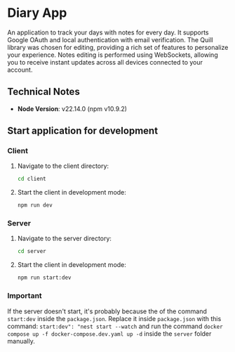 # Diary App

An application to track your days with notes for every day. It supports Google OAuth and local authentication with email verification. The Quill library was chosen for editing, providing a rich set of features to personalize your experience. Notes editing is performed using WebSockets, allowing you to receive instant updates across all devices connected to your account.

## Technical Notes

- **Node Version**: v22.14.0 (npm v10.9.2)

## Start application for development

### Client

1.  Navigate to the client directory:

    ```bash
    cd client
    ```

2.  Start the client in development mode:

    ```bash
    npm run dev
    ```

### Server

1.  Navigate to the server directory:

    ```bash
    cd server
    ```

2.  Start the client in development mode:

    ```bash
    npm run start:dev
    ```

### Important

If the server doesn't start, it's probably because the of the command `start:dev` inside the `package.json`. Replace it inside `package.json` with this command: `start:dev": "nest start --watch` and run the command `docker compose up -f docker-compose.dev.yaml up -d` inside the `server` folder manually.
